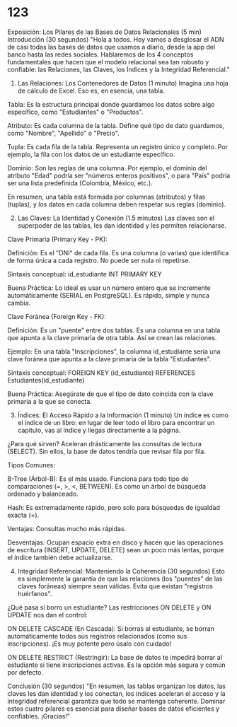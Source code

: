 # 123
Exposición: Los Pilares de las Bases de Datos Relacionales (5 min)
Introducción (30 segundos)
"Hola a todos. Hoy vamos a desglosar el ADN de casi todas las bases de datos que usamos a diario, desde la app del banco hasta las redes sociales. Hablaremos de los 4 conceptos fundamentales que hacen que el modelo relacional sea tan robusto y confiable: las Relaciones, las Claves, los Índices y la Integridad Referencial."

1. Las Relaciones: Los Contenedores de Datos (1 minuto)
Imagina una hoja de cálculo de Excel. Eso es, en esencia, una tabla.

Tabla: Es la estructura principal donde guardamos los datos sobre algo específico, como "Estudiantes" o "Productos".

Atributo: Es cada columna de la tabla. Define qué tipo de dato guardamos, como "Nombre", "Apellido" o "Precio".

Tupla: Es cada fila de la tabla. Representa un registro único y completo. Por ejemplo, la fila con los datos de un estudiante específico.

Dominio: Son las reglas de una columna. Por ejemplo, el dominio del atributo "Edad" podría ser "números enteros positivos", o para "País" podría ser una lista predefinida (Colombia, México, etc.).

En resumen, una tabla está formada por columnas (atributos) y filas (tuplas), y los datos en cada columna deben respetar sus reglas (dominio).

2. Las Claves: La Identidad y Conexión (1.5 minutos)
Las claves son el superpoder de las tablas, les dan identidad y les permiten relacionarse.

Clave Primaria (Primary Key - PK):

Definición: Es el "DNI" de cada fila. Es una columna (o varias) que identifica de forma única a cada registro. No puede ser nula ni repetirse.

Sintaxis conceptual: id_estudiante INT PRIMARY KEY

Buena Práctica: Lo ideal es usar un número entero que se incremente automáticamente (SERIAL en PostgreSQL). Es rápido, simple y nunca cambia.

Clave Foránea (Foreign Key - FK):

Definición: Es un "puente" entre dos tablas. Es una columna en una tabla que apunta a la clave primaria de otra tabla. Así se crean las relaciones.

Ejemplo: En una tabla "Inscripciones", la columna id_estudiante sería una clave foránea que apunta a la clave primaria de la tabla "Estudiantes".

Sintaxis conceptual: FOREIGN KEY (id_estudiante) REFERENCES Estudiantes(id_estudiante)

Buena Práctica: Asegúrate de que el tipo de dato coincida con la clave primaria a la que se conecta.

3. Índices: El Acceso Rápido a la Información (1 minuto)
Un índice es como el índice de un libro: en lugar de leer todo el libro para encontrar un capítulo, vas al índice y llegas directamente a la página.

¿Para qué sirven? Aceleran drásticamente las consultas de lectura (SELECT). Sin ellos, la base de datos tendría que revisar fila por fila.

Tipos Comunes:

B-Tree (Árbol-B): Es el más usado. Funciona para todo tipo de comparaciones (=, >, <, BETWEEN). Es como un árbol de búsqueda ordenado y balanceado.

Hash: Es extremadamente rápido, pero solo para búsquedas de igualdad exacta (=).

Ventajas: Consultas mucho más rápidas.

Desventajas: Ocupan espacio extra en disco y hacen que las operaciones de escritura (INSERT, UPDATE, DELETE) sean un poco más lentas, porque el índice también debe actualizarse.

4. Integridad Referencial: Manteniendo la Coherencia (30 segundos)
Esto es simplemente la garantía de que las relaciones (los "puentes" de las claves foráneas) siempre sean válidas. Evita que existan "registros huérfanos".

¿Qué pasa si borro un estudiante? Las restricciones ON DELETE y ON UPDATE nos dan el control:

ON DELETE CASCADE (En Cascada): Si borras al estudiante, se borran automáticamente todos sus registros relacionados (como sus inscripciones). ¡Es muy potente pero úsalo con cuidado!

ON DELETE RESTRICT (Restringir): La base de datos te impedirá borrar al estudiante si tiene inscripciones activas. Es la opción más segura y común por defecto.

Conclusión (30 segundos)
"En resumen, las tablas organizan los datos, las claves les dan identidad y los conectan, los índices aceleran el acceso y la integridad referencial garantiza que todo se mantenga coherente. Dominar estos cuatro pilares es esencial para diseñar bases de datos eficientes y confiables. ¡Gracias!”
